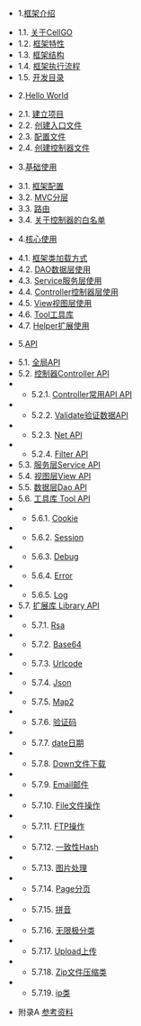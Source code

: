 * 1.[框架介绍](01.1.md)
 - 1.1. [关于CellGO](01.1.md)
 - 1.2. [框架特性](01.2.md)
 - 1.3. [框架结构](01.3.md)
 - 1.4. [框架执行流程](01.4.md)
 - 1.5. [开发目录](01.5.md)
* 2.[Hello World](02.1.md)
 - 2.1. [建立项目](02.1.md)
 - 2.2. [创建入口文件](02.2.md)
 - 2.3. [配置文件](02.3.md)
 - 2.4. [创建控制器文件](02.4.md)
* 3.[基础使用](03.1.md)
 - 3.1. [框架配置](03.1.md)
 - 3.2. [MVC分层](03.2.md)
 - 3.3. [路由](03.3.md)
 - 3.4. [关于控制器的白名单](03.4.md)
* 4.[核心使用](04.1.md)
 - 4.1. [框架类加载方式](04.1.md)
 - 4.2. [DAO数据层使用](04.2.md)
 - 4.3. [Service服务层使用](04.3.md)
 - 4.4. [Controller控制器层使用](04.4.md)
 - 4.5. [View视图层使用](04.5.md)
 - 4.6. [Tool工具库](04.6.md)
 - 4.7. [Helper扩展使用](04.7.md)
* 5.[API](05.1.md)
 - 5.1. [全局API](05.1.md)
 - 5.2. [控制器Controller API](05.2.md)
 - - 5.2.1. [Controller常用API API](05.2.1.md)
 - - 5.2.2. [Validate验证数据API](05.2.2.md)
 - - 5.2.3. [Net API](05.2.3.md)
 - - 5.2.4. [Filter API](05.2.4.md)
 - 5.3. [服务层Service API](05.3.md)
 - 5.4. [视图层View API](05.4.md)
 - 5.5. [数据层Dao API](05.5.md)
 - 5.6. [工具库 Tool API](05.6.md)
 - - 5.6.1. [Cookie](05.6.1.md)
 - - 5.6.2. [Session](05.6.2.md)
 - - 5.6.3. [Debug](05.6.3.md)
 - - 5.6.4. [Error](05.6.4.md)
 - - 5.6.5. [Log](05.6.5.md)
 - 5.7. [扩展库 Library API](05.7.md)
 - - 5.7.1. [Rsa](05.7.1.md)
 - - 5.7.2. [Base64](05.7.2.md)
 - - 5.7.3. [Urlcode](05.7.3.md)
 - - 5.7.4. [Json](05.7.4.md)
 - - 5.7.5. [Map2](05.7.5.md)
 - - 5.7.6. [验证码](05.7.5.md)
 - - 5.7.7. [date日期](05.7.7.md)
 - - 5.7.8. [Down文件下载](05.7.8.md)
 - - 5.7.9. [Email邮件](05.7.9.md)
 - - 5.7.10. [File文件操作](05.7.10.md)
 - - 5.7.11. [FTP操作](05.7.11.md)
 - - 5.7.12. [一致性Hash](05.7.12.md)
 - - 5.7.13. [图片处理](05.7.13.md)
 - - 5.7.14. [Page分页](05.7.14.md)
 - - 5.7.15. [拼音](05.7.15.md)
 - - 5.7.16. [无限极分类](05.7.16.md)
 - - 5.7.17. [Upload上传](05.7.17.md)
 - - 5.7.18. [Zip文件压缩类](05.7.18.md)
 - - 5.7.19. [ip类](05.7.19.md)
* 附录A [参考资料](ref.md)
